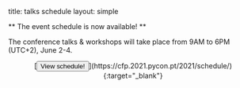 title: talks schedule
layout: simple

** The event schedule is now available! **

The conference talks & workshops will take place from 9AM to 6PM (UTC+2), June 2-4.

<center>[<button class="btn">View schedule!</button>](https://cfp.2021.pycon.pt/2021/schedule/){:target="_blank"}</center>
